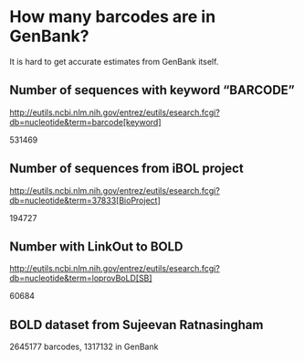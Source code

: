# How many barcodes are in GenBank?

It is hard to get accurate estimates from GenBank itself.

## Number of sequences with keyword “BARCODE”

http://eutils.ncbi.nlm.nih.gov/entrez/eutils/esearch.fcgi?db=nucleotide&term=barcode[keyword]

531469

## Number of sequences from iBOL project 

http://eutils.ncbi.nlm.nih.gov/entrez/eutils/esearch.fcgi?db=nucleotide&term=37833[BioProject]

194727

## Number with LinkOut to BOLD

http://eutils.ncbi.nlm.nih.gov/entrez/eutils/esearch.fcgi?db=nucleotide&term=loprovBoLD[SB]

60684

## BOLD dataset from Sujeevan Ratnasingham

2645177 barcodes, 1317132 in GenBank


